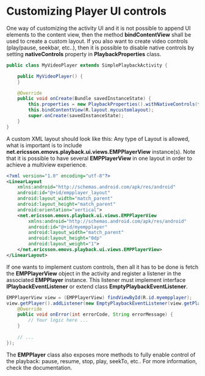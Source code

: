 # Customizing Player UI controls


One way of customizing the activity UI and it is not possible to append UI elements to the content view, then the method **bindContentView** shall be used to create a custom layout.
If you also want to create video controls (play/pause, seekbar, etc..), then it is possible to disable native controls by setting **nativeControls** property in **PlaybackProperties** class.

```java
public class MyVideoPlayer extends SimplePlaybackActivity {

    public MyVideoPlayer() {
    }

    @Override
    public void onCreate(Bundle savedInstanceState) {
		this.properties = new PlaybackProperties().withNativeControls(false);
        this.bindContentView(R.layout.mycustomlayout);
        super.onCreate(savedInstanceState);
    }
}
```

A custom XML layout should look like this:
Any type of Layout is allowed, what is important is to include **net.ericsson.emovs.playback.ui.views.EMPPlayerView** instance(s).
Note that it is possible to have several **EMPPlayerView** in one layout in order to achieve a multiview experience.

```xml
<?xml version="1.0" encoding="utf-8"?>
<LinearLayout 
	xmlns:android="http://schemas.android.com/apk/res/android"
	android:id="@+id/empplayer_layout"
	android:layout_width="match_parent"
	android:layout_height="match_parent"
	android:orientation="vertical">
	<net.ericsson.emovs.playback.ui.views.EMPPlayerView 
		xmlns:android="http://schemas.android.com/apk/res/android"
		android:id="@+id/myempplayer"
		android:layout_width="match_parent"
		android:layout_height="0dp"
		android:layout_weight="1">
	</net.ericsson.emovs.playback.ui.views.EMPPlayerView>
</LinearLayout>
```


If one wants to implement custom controls, then all it has to be done is fetch the **EMPPlayerView** object in the activity and register a listener in the associated **EMPPlayer** instance.
This listener must implement interface **IPlaybackEventListener** or extend class **EmptyPlaybackEventListener**.

```java
EMPPlayerView view = (EMPPlayerView) findViewById(R.id.myempplayer);
view.getPlayer().addListener(new EmptyPlaybackEventListener(view.getPlayer()) {
	@Override
	public void onError(int errorCode, String errorMessage) {
		// Your logic here ...
	}
	
	// ...
});
```

The **EMPPlayer** class also exposes more methods to fully enable control of the playback: pause, resume, stop, play, seekTo, etc..
For more information, check the documentation.